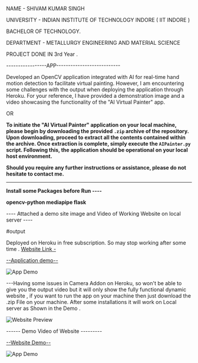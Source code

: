 NAME - SHIVAM KUMAR SINGH

UNIVERSITY - INDIAN INSTITUTE OF TECHNOLOGY INDORE ( IIT INDORE )

BACHELOR OF TECHNOLOGY.

DEPARTMENT - METALLURGY ENGINEERING AND MATERIAL SCIENCE

PROJECT DONE IN 3rd Year . 
             

             

-----------------APP---------------------------

Developed an OpenCV application integrated with AI for real-time hand motion detection to facilitate virtual painting. 
However, I am encountering some challenges with the output when deploying the application through Heroku. 
For your reference, I have provided a demonstration image and a video showcasing the functionality of the "AI Virtual Painter" app.

OR

**To initiate the "AI Virtual Painter" application on your local machine, please begin by downloading the provided `.zip` archive of the repository. Upon downloading, proceed to extract all the contents contained within the archive. Once extraction is complete, simply execute the `AIPainter.py` script. Following this, the application should be operational on your local host environment.**

**Should you require any further instructions or assistance, please do not hesitate to contact me.**

------

**Install some Packages before Run ----**

**opencv-python
mediapipe
flask**

---- Attached a demo site image and Video of Working Website on local server ----



#output

Deployed on Heroku in free subscription. So may stop working after some time .
[Website Link -](https://opencv-painter.herokuapp.com/)

  [--Application demo--](https://drive.google.com/file/d/1aKSBbZkPtf9uBlA5jt-PAo80M2Ov2FMk/view?usp=drivesdk)

![App Demo](https://user-images.githubusercontent.com/113454708/199302004-ce02b038-f061-4e72-aee5-94e2158e9105.gif)

---Having some issues in Camera Addon on Heroku, so won't be able to give you the output video but it will only show the fully functional dynamic website ,  if you want to run the app on your machine then just download the .zip File on your machine. After some installations it will work on Local server as Shown in the Demo .


![Website Preview](https://user-images.githubusercontent.com/113454708/199110932-c602ec63-fc37-400b-9d7a-d9db70b58a02.jpg)

------ Demo Video of Website ---------

  [--Website Demo--](https://drive.google.com/file/d/1aKSBbZkPtf9uBlA5jt-PAo80M2Ov2FMk/view?usp=drivesdk)









![App Demo](https://user-images.githubusercontent.com/113454708/199302004-ce02b038-f061-4e72-aee5-94e2158e9105.gif)
